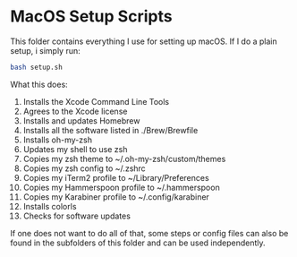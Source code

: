 # MacOS Setup Scripts
This folder contains everything I use for setting up macOS. If I do a plain setup, i simply run: 
```zsh
bash setup.sh
```
What this does:
1. Installs the Xcode Command Line Tools
1. Agrees to the Xcode license
1. Installs and updates Homebrew
1. Installs all the software listed in ./Brew/Brewfile
1. Installs oh-my-zsh
1. Updates my shell to use zsh
1. Copies my zsh theme to ~/.oh-my-zsh/custom/themes
1. Copies my zsh config to ~/.zshrc
1. Copies my iTerm2 profile to ~/Library/Preferences
1. Copies my Hammerspoon profile to ~/.hammerspoon
1. Copies my Karabiner profile to ~/.config/karabiner
1. Installs colorls
1. Checks for software updates

If one does not want to do all of that, some steps or config files can also be found in the subfolders of this folder and can be used independently.
